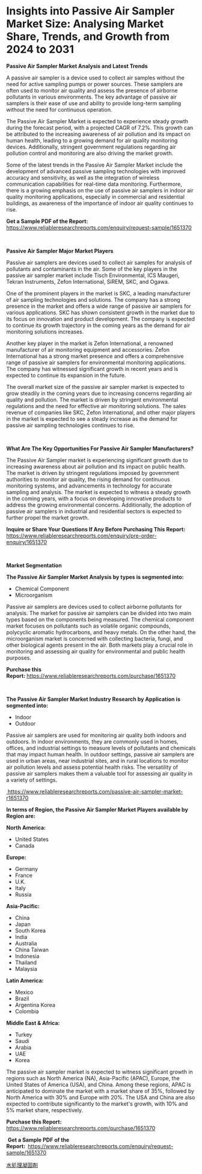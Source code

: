 <p><h1>Insights into Passive Air Sampler Market Size: Analysing Market Share, Trends, and Growth from 2024 to 2031</h1></p><p><strong>Passive Air Sampler Market Analysis and Latest Trends</strong></p>
<p><p>A passive air sampler is a device used to collect air samples without the need for active sampling pumps or power sources. These samplers are often used to monitor air quality and assess the presence of airborne pollutants in various environments. The key advantage of passive air samplers is their ease of use and ability to provide long-term sampling without the need for continuous operation.</p><p>The Passive Air Sampler Market is expected to experience steady growth during the forecast period, with a projected CAGR of 7.2%. This growth can be attributed to the increasing awareness of air pollution and its impact on human health, leading to a growing demand for air quality monitoring devices. Additionally, stringent government regulations regarding air pollution control and monitoring are also driving the market growth.</p><p>Some of the latest trends in the Passive Air Sampler Market include the development of advanced passive sampling technologies with improved accuracy and sensitivity, as well as the integration of wireless communication capabilities for real-time data monitoring. Furthermore, there is a growing emphasis on the use of passive air samplers in indoor air quality monitoring applications, especially in commercial and residential buildings, as awareness of the importance of indoor air quality continues to rise.</p></p>
<p><strong>Get a Sample PDF of the Report:&nbsp;</strong> <a href="https://www.reliableresearchreports.com/enquiry/request-sample/1651370">https://www.reliableresearchreports.com/enquiry/request-sample/1651370</a></p>
<p>&nbsp;</p>
<p><strong>Passive Air Sampler Major Market Players</strong></p>
<p><p>Passive air samplers are devices used to collect air samples for analysis of pollutants and contaminants in the air. Some of the key players in the passive air sampler market include Tisch Environmental, ICS Maugeri, Tekran Instruments, Zefon International, SiREM, SKC, and Ogawa.</p><p>One of the prominent players in the market is SKC, a leading manufacturer of air sampling technologies and solutions. The company has a strong presence in the market and offers a wide range of passive air samplers for various applications. SKC has shown consistent growth in the market due to its focus on innovation and product development. The company is expected to continue its growth trajectory in the coming years as the demand for air monitoring solutions increases.</p><p>Another key player in the market is Zefon International, a renowned manufacturer of air monitoring equipment and accessories. Zefon International has a strong market presence and offers a comprehensive range of passive air samplers for environmental monitoring applications. The company has witnessed significant growth in recent years and is expected to continue its expansion in the future.</p><p>The overall market size of the passive air sampler market is expected to grow steadily in the coming years due to increasing concerns regarding air quality and pollution. The market is driven by stringent environmental regulations and the need for effective air monitoring solutions. The sales revenue of companies like SKC, Zefon International, and other major players in the market is expected to see a steady increase as the demand for passive air sampling technologies continues to rise.</p></p>
<p>&nbsp;</p>
<p><strong>What Are The Key Opportunities For Passive Air Sampler Manufacturers?</strong></p>
<p><p>The Passive Air Sampler market is experiencing significant growth due to increasing awareness about air pollution and its impact on public health. The market is driven by stringent regulations imposed by government authorities to monitor air quality, the rising demand for continuous monitoring systems, and advancements in technology for accurate sampling and analysis. The market is expected to witness a steady growth in the coming years, with a focus on developing innovative products to address the growing environmental concerns. Additionally, the adoption of passive air samplers in industrial and residential sectors is expected to further propel the market growth.</p></p>
<p><strong>Inquire or Share Your Questions If Any Before Purchasing This Report:</strong> <a href="https://www.reliableresearchreports.com/enquiry/pre-order-enquiry/1651370">https://www.reliableresearchreports.com/enquiry/pre-order-enquiry/1651370</a></p>
<p>&nbsp;</p>
<p><strong>Market Segmentation</strong></p>
<p><strong>The Passive Air Sampler Market Analysis by types is segmented into:</strong></p>
<p><ul><li>Chemical Component</li><li>Microorganism</li></ul></p>
<p><p>Passive air samplers are devices used to collect airborne pollutants for analysis. The market for passive air samplers can be divided into two main types based on the components being measured. The chemical component market focuses on pollutants such as volatile organic compounds, polycyclic aromatic hydrocarbons, and heavy metals. On the other hand, the microorganism market is concerned with collecting bacteria, fungi, and other biological agents present in the air. Both markets play a crucial role in monitoring and assessing air quality for environmental and public health purposes.</p></p>
<p><strong>Purchase this Report:&nbsp;</strong><a href="https://www.reliableresearchreports.com/purchase/1651370">https://www.reliableresearchreports.com/purchase/1651370</a></p>
<p>&nbsp;</p>
<p><strong>The Passive Air Sampler Market Industry Research by Application is segmented into:</strong></p>
<p><ul><li>Indoor</li><li>Outdoor</li></ul></p>
<p><p>Passive air samplers are used for monitoring air quality both indoors and outdoors. In indoor environments, they are commonly used in homes, offices, and industrial settings to measure levels of pollutants and chemicals that may impact human health. In outdoor settings, passive air samplers are used in urban areas, near industrial sites, and in rural locations to monitor air pollution levels and assess potential health risks. The versatility of passive air samplers makes them a valuable tool for assessing air quality in a variety of settings.</p></p>
<p><a href="https://www.reliableresearchreports.com/passive-air-sampler-market-r1651370">&nbsp;https://www.reliableresearchreports.com/passive-air-sampler-market-r1651370</a></p>
<p><strong>In terms of Region, the Passive Air Sampler Market Players available by Region are:</strong></p>
<p>
    <p> <strong> North America: </strong>
        <ul>
            <li>United States</li>
            <li>Canada</li>
        </ul>
        </p> 
    <p> <strong> Europe: </strong>
        <ul>
            <li>Germany</li>
            <li>France</li>
            <li>U.K.</li>
            <li>Italy</li>
            <li>Russia</li>
        </ul>
        </p> 
    <p> <strong> Asia-Pacific: </strong>
        <ul>
            <li>China</li>
            <li>Japan</li>
            <li>South Korea</li>
            <li>India</li>
            <li>Australia</li>
            <li>China Taiwan</li>
            <li>Indonesia</li>
            <li>Thailand</li>
            <li>Malaysia</li>
        </ul>
        </p> 
    <p> <strong> Latin America: </strong>
        <ul>
            <li>Mexico</li>
            <li>Brazil</li>
            <li>Argentina Korea</li>
            <li>Colombia</li>
        </ul>
        </p> 
    <p> <strong> Middle East & Africa: </strong>
        <ul>
            <li>Turkey</li>
            <li>Saudi</li>
            <li>Arabia</li>
            <li>UAE</li>
            <li>Korea</li>
        </ul>
    </p>
    </p>
<p><p>The passive air sampler market is expected to witness significant growth in regions such as North America (NA), Asia-Pacific (APAC), Europe, the United States of America (USA), and China. Among these regions, APAC is anticipated to dominate the market with a market share of 35%, followed by North America with 30% and Europe with 20%. The USA and China are also expected to contribute significantly to the market's growth, with 10% and 5% market share, respectively.</p></p>
<p><strong>Purchase this Report: </strong><a href="https://www.reliableresearchreports.com/purchase/1651370">https://www.reliableresearchreports.com/purchase/1651370</a></p>
<p>&nbsp;<strong>Get a Sample PDF of the Report:&nbsp;&nbsp;</strong><a href="https://www.reliableresearchreports.com/enquiry/request-sample/1651370">https://www.reliableresearchreports.com/enquiry/request-sample/1651370</a></p>
<p><strong></strong></p>
<p><p><a href="https://medium.com/@oswaldoavarro768546/%E6%B0%B4%E5%87%A6%E7%90%86%E5%87%9D%E9%9B%86%E5%89%A4%E5%B8%82%E5%A0%B4%E3%81%AE%E8%A6%8F%E6%A8%A1%E3%81%A8%E5%B8%82%E5%A0%B4%E5%8B%95%E5%90%91-%E5%AE%8C%E5%85%A8%E3%81%AA%E7%94%A3%E6%A5%AD%E6%A6%82%E8%A6%81-2024%E5%B9%B4%E3%81%8B%E3%82%892031%E5%B9%B4%E3%81%BE%E3%81%A7-263ecd8a0f3b">水処理凝固剤</a></p></p>